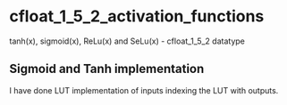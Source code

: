 # cfloat_1_5_2_activation_functions

tanh(x), sigmoid(x), ReLu(x) and SeLu(x)  - cfloat_1_5_2 datatype  

## Sigmoid and Tanh implementation

I have done LUT implementation of inputs indexing the LUT with outputs.
